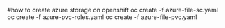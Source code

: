 #how to create azure storage on openshift 
oc create -f  azure-file-sc.yaml
oc create -f azure-pvc-roles.yaml
oc create -f azure-file-pvc.yaml
